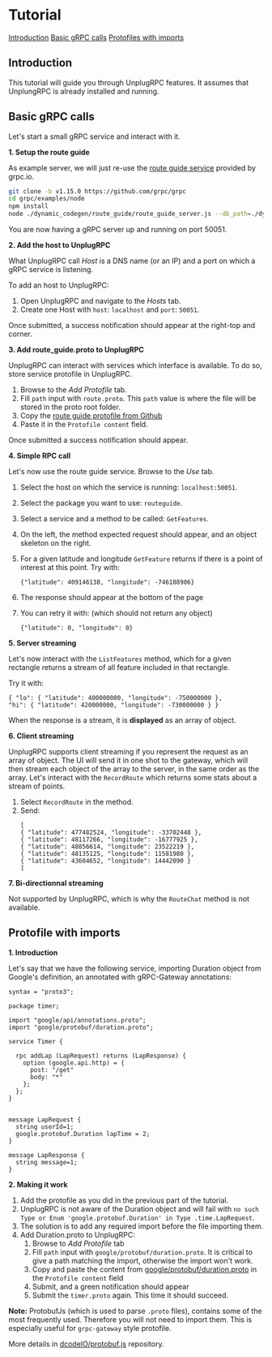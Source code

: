 # Tutorial

[Introduction](#introduction)
[Basic gRPC calls](#basic-grpc-calls)
[Protofiles with imports](#protofiles-with-imports)

## Introduction

This tutorial will guide you through UnplugRPC features. It assumes that UnplungRPC is already installed and running.

## Basic gRPC calls

Let's start a small gRPC service and interact with it.

**1. Setup the route guide**

As example server, we will just re-use the [route guide service](https://grpc.io/docs/tutorials/basic/node.html) provided by grpc.io.

```bash
git clone -b v1.15.0 https://github.com/grpc/grpc
cd grpc/examples/node
npm install
node ./dynamic_codegen/route_guide/route_guide_server.js --db_path=./dynamic_codegen/route_guide/route_guide_db.json
```

You are now having a gRPC server up and running on port 50051.

**2. Add the host to UnplugRPC**

What UnplugRPC call _Host_ is a DNS name (or an IP) and a port on which a gRPC service is listening.

To add an host to UnplugRPC:

1. Open UnplugRPC and navigate to the _Hosts_ tab.
2. Create one Host with `host`: `localhost` and `port`: `50051`.

Once submitted, a success notification should appear at the right-top and corner.

**3. Add route_guide.proto to UnplugRPC**

UnplugRPC can interact with services which interface is available. To do so, store service protofile in UnplugRPC.

1. Browse to the _Add Protofile_ tab.
2. Fill `path` input with `route.proto`. This `path` value is where the file will be stored in the proto root folder.
3. Copy the [route guide protofile from Github](https://github.com/grpc/grpc/blob/v1.15.0/examples/protos/route_guide.proto)
4. Paste it in the `Protofile content` field.

Once submitted a success notification should appear.

**4. Simple RPC call**

Let's now use the route guide service. Browse to the _Use_ tab.

1. Select the host on which the service is running: `localhost:50051`.
2. Select the package you want to use: `routeguide`.
3. Select a service and a method to be called: `GetFeatures`.
4. On the left, the method expected request should appear, and an object skeleton on the right.
5. For a given latitude and longitude `GetFeature` returns if there is a point of interest at this point.
   Try with:

   ```
   {"latitude": 409146138, "longitude": -746188906}
   ```

6. The response should appear at the bottom of the page
7. You can retry it with: (which should not return any object)

   ```
   {"latitude": 0, "longitude": 0}
   ```

**5. Server streaming**

Let's now interact with the `ListFeatures` method, which for a given rectangle returns a stream of all feature included in that rectangle.

Try it with:

```
{ "lo": { "latitude": 400000000, "longitude": -750000000 },
"hi": { "latitude": 420000000, "longitude": -730000000 } }
```

When the response is a stream, it is **displayed** as an array of object.

**6. Client streaming**

UnplugRPC supports client streaming if you represent the request as an array of object. The UI will send it in one shot to the gateway, which will then stream each object of the array to the server, in the same order as the array.
Let's interact with the `RecordRoute` which returns some stats about a stream of points.

1. Select `RecordRoute` in the method.
2. Send:
   ```
   [
   { "latitude": 477482524, "longitude": -33702448 },
   { "latitude": 48117266, "longitude": -16777925 },
   { "latitude": 48856614, "longitude": 23522219 },
   { "latitude": 48135125, "longitude": 11581980 },
   { "latitude": 43604652, "longitude": 14442090 }
   ]
   ```

**7. Bi-directionnal streaming**

Not supported by UnplugRPC, which is why the `RouteChat` method is not available.

## Protofile with imports

**1. Introduction**

Let's say that we have the following service, importing Duration object from Google's definition, an annotated with gRPC-Gateway annotations:

```proto3
syntax = "proto3";

package timer;

import "google/api/annotations.proto";
import "google/protobuf/duration.proto";

service Timer {

  rpc addLap (LapRequest) returns (LapResponse) {
    option (google.api.http) = {
      post: "/get"
      body: "*"
    };
  };
}


message LapRequest {
  string userId=1;
  google.protobuf.Duration lapTime = 2;
}

message LapResponse {
  string message=1;
}
```

**2. Making it work**

1.  Add the protofile as you did in the previous part of the tutorial.
2.  UnplugRPC is not aware of the Duration object and will fail with `no such Type or Enum 'google.protobuf.Duration' in Type .time.LapRequest`.
3.  The solution is to add any required import before the file importing them.
4.  Add Duration.proto to UnplugRPC:
    1. Browse to _Add Protofile_ tab
    2. Fill `path` input with `google/protobuf/duration.proto`.
       It is critical to give a path matching the import, otherwise the import won't work.
    3. Copy and paste the content from [google/protobuf/duration.proto](https://github.com/protocolbuffers/protobuf/blob/master/src/google/protobuf/duration.proto)
       in the `Protofile content` field
    4. Submit, and a green notification should appear
    5. Submit the `timer.proto` again. This time it should succeed.

**Note:** ProtobufJs (which is used to parse `.proto` files), contains some of the most frequently used.
Therefore you will not need to import them. This is especially useful for `grpc-gateway` style protofile.

More details in [dcodeIO/protobuf.js](https://github.com/dcodeIO/protobuf.js/tree/master/google) repository.
